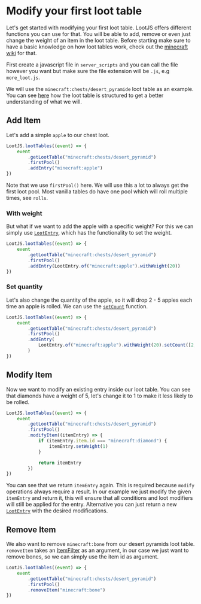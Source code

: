 # Modify your first loot table

Let's get started with modifying your first loot table. LootJS offers different functions you can use for that. You will be able to add, remove or even just change the weight of an item in the loot table. Before starting make sure to have a basic knowledge on how loot tables work, check out the [minecraft wiki](https://minecraft.wiki/w/Loot_table) for that.

First create a javascript file in `server_scripts` and you can call the file however you want but make sure the file extension will be `.js`, e.g `more_loot.js`.

We will use the `minecraft:chests/desert_pyramide` loot table as an example. You can see [here](https://misode.github.io/loot-table/?preset=chests/desert_pyramid) how the loot table is structured to get a better understanding of what we will.

## Add Item

Let's add a simple `apple` to our chest loot.

```js
LootJS.lootTables((event) => {
    event
        .getLootTable("minecraft:chests/desert_pyramid")
        .firstPool()
        .addEntry("minecraft:apple")
})
```

Note that we use `firstPool()` here. We will use this a lot to always get the first loot pool. Most vanilla tables do have one pool which will roll multiple times, see `rolls`.

### With weight

But what if we want to add the apple with a specific weight? For this we can simply use [`LootEntry`](/api/loot-entry), which has the functionality to set the weight.

```js
LootJS.lootTables((event) => {
    event
        .getLootTable("minecraft:chests/desert_pyramid")
        .firstPool()
        .addEntry(LootEntry.of("minecraft:apple").withWeight(20))
})
```

### Set quantity

Let's also change the quantity of the apple, so it will drop 2 - 5 apples each time an apple is rolled. We can use the [`setCount`](/api/loot-entry#setcount) function.

```js
LootJS.lootTables((event) => {
    event
        .getLootTable("minecraft:chests/desert_pyramid")
        .firstPool()
        .addEntry(
            LootEntry.of("minecraft:apple").withWeight(20).setCount([2, 5])
        )
})
```

## Modify Item

Now we want to modify an existing entry inside our loot table. You can see that diamonds have a weight of 5, let's change it to 1 to make it less likely to be rolled.

```js
LootJS.lootTables((event) => {
    event
        .getLootTable("minecraft:chests/desert_pyramid")
        .firstPool()
        .modifyItem((itemEntry) => {
            if (itemEntry.item.id === "minecraft:diamond") {
                itemEntry.setWeight(1)
            }

            return itemEntry
        })
})
```

You can see that we return `itemEntry` again. This is required because `modify` operations always require a result. In our example we just modify the given `itemEntry` and return it, this will ensure that all conditions and loot modifiers will still be applied for the entry. Alternative you can just return a new [`LootEntry`](/api/loot-entry) with the desired modifications.

## Remove Item

We also want to remove `minecraft:bone` from our desert pyramids loot table. `removeItem` takes an [ItemFilter](/api/item-filter) as an argument, in our case we just want to remove bones, so we can simply use the item id as argument.

```js
LootJS.lootTables((event) => {
    event
        .getLootTable("minecraft:chests/desert_pyramid")
        .firstPool()
        .removeItem("minecraft:bone")
})
```
